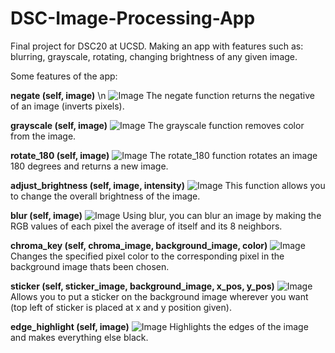 # DSC-Image-Processing-App
Final project for DSC20 at UCSD. Making an app with features such as: blurring, grayscale, rotating, changing brightness of any given image.

Some features of the app:

**negate (self, image)** \n
![Image](https://github.com/user-attachments/assets/c648044a-d80e-4943-914a-239a01a69ed7)
The negate function returns the negative of an image (inverts pixels).

**grayscale (self, image)**
![Image](https://github.com/user-attachments/assets/b00abd62-791e-4b8f-ba10-d42a8223a249)
The grayscale function removes color from the image.

**rotate_180 (self, image)**
![Image](https://github.com/user-attachments/assets/b999e506-f5c3-4ee4-9e20-7beb0074b3cd)
The rotate_180 function rotates an image 180 degrees and returns a new image.

**adjust_brightness (self, image, intensity)**
![Image](https://github.com/user-attachments/assets/a42ec290-ff73-4e47-9be6-3c044cc0eb60)
This function allows you to change the overall brightness of the image.

**blur (self, image)**
![Image](https://github.com/user-attachments/assets/bec79256-31c9-4cd6-9bec-2a65079a8c32)
Using blur, you can blur an image by making the RGB values of each pixel the average of itself and its 8 neighbors. 

**chroma_key (self, chroma_image, background_image, color)**
![Image](https://github.com/user-attachments/assets/7bb4e6ab-9100-491f-8cdc-2d9dd48ede39)
Changes the specified pixel color to the corresponding pixel in the background image thats been chosen.

**sticker (self, sticker_image, background_image, x_pos, y_pos)**
![Image](https://github.com/user-attachments/assets/b37ba860-b8de-4658-a30e-2b21a91714e7)
Allows you to put a sticker on the background image wherever you want (top left of sticker is placed at x and y position given).

**edge_highlight (self, image)**
![Image](https://github.com/user-attachments/assets/02106428-6147-4b3d-ad73-991a9fd0b59a)
Highlights the edges of the image and makes everything else black.
